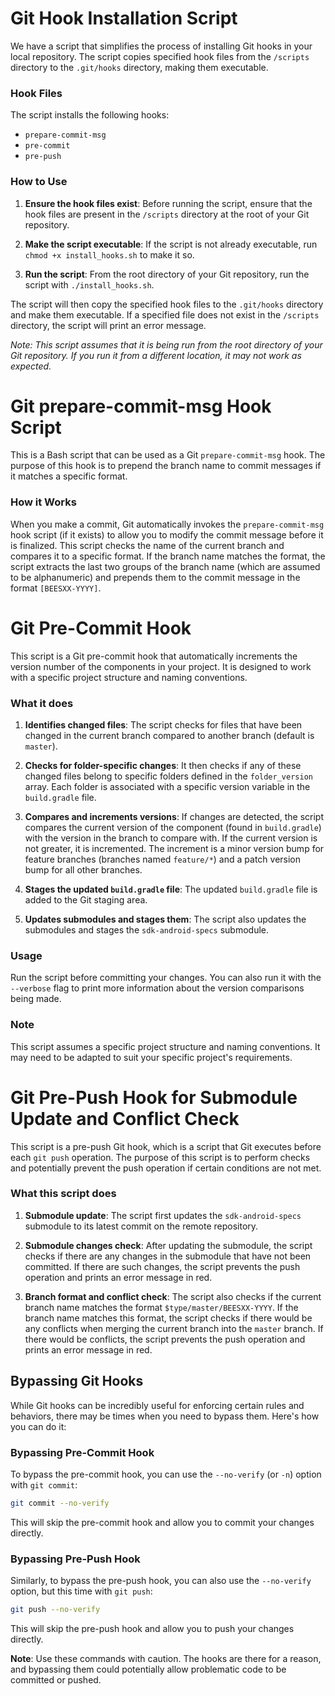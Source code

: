 # Git Hook Installation Script

We have a script that simplifies the process of installing Git hooks in your local repository. The script copies specified hook files from the `/scripts` directory to the `.git/hooks` directory, making them executable.

### Hook Files

The script installs the following hooks:

- `prepare-commit-msg`
- `pre-commit`
- `pre-push`

### How to Use

1. **Ensure the hook files exist**: Before running the script, ensure that the hook files are present in the `/scripts` directory at the root of your Git repository.

2. **Make the script executable**: If the script is not already executable, run `chmod +x install_hooks.sh` to make it so.

3. **Run the script**: From the root directory of your Git repository, run the script with `./install_hooks.sh`. 

The script will then copy the specified hook files to the `.git/hooks` directory and make them executable. If a specified file does not exist in the `/scripts` directory, the script will print an error message.

_Note: This script assumes that it is being run from the root directory of your Git repository. If you run it from a different location, it may not work as expected._


# Git prepare-commit-msg Hook Script

This is a Bash script that can be used as a Git `prepare-commit-msg` hook. The purpose of this hook is to prepend the branch name to commit messages if it matches a specific format.

### How it Works

When you make a commit, Git automatically invokes the `prepare-commit-msg` hook script (if it exists) to allow you to modify the commit message before it is finalized. This script checks the name of the current branch and compares it to a specific format. If the branch name matches the format, the script extracts the last two groups of the branch name (which are assumed to be alphanumeric) and prepends them to the commit message in the format `[BEESXX-YYYY]`.


# Git Pre-Commit Hook

This script is a Git pre-commit hook that automatically increments the version number of the components in your project. It is designed to work with a specific project structure and naming conventions.

### What it does

1. **Identifies changed files**: The script checks for files that have been changed in the current branch compared to another branch (default is `master`).

2. **Checks for folder-specific changes**: It then checks if any of these changed files belong to specific folders defined in the `folder_version` array. Each folder is associated with a specific version variable in the `build.gradle` file.

3. **Compares and increments versions**: If changes are detected, the script compares the current version of the component (found in `build.gradle`) with the version in the branch to compare with. If the current version is not greater, it is incremented. The increment is a minor version bump for feature branches (branches named `feature/*`) and a patch version bump for all other branches.

4. **Stages the updated `build.gradle` file**: The updated `build.gradle` file is added to the Git staging area.

5. **Updates submodules and stages them**: The script also updates the submodules and stages the `sdk-android-specs` submodule.

### Usage

Run the script before committing your changes. You can also run it with the `--verbose` flag to print more information about the version comparisons being made.

### Note

This script assumes a specific project structure and naming conventions. It may need to be adapted to suit your specific project's requirements.

# Git Pre-Push Hook for Submodule Update and Conflict Check

This script is a pre-push Git hook, which is a script that Git executes before each `git push` operation. The purpose of this script is to perform checks and potentially prevent the push operation if certain conditions are not met.

### What this script does

1. **Submodule update**: The script first updates the `sdk-android-specs` submodule to its latest commit on the remote repository.

2. **Submodule changes check**: After updating the submodule, the script checks if there are any changes in the submodule that have not been committed. If there are such changes, the script prevents the push operation and prints an error message in red.

3. **Branch format and conflict check**: The script also checks if the current branch name matches the format `$type/master/BEESXX-YYYY`. If the branch name matches this format, the script checks if there would be any conflicts when merging the current branch into the `master` branch. If there would be conflicts, the script prevents the push operation and prints an error message in red.

## Bypassing Git Hooks

While Git hooks can be incredibly useful for enforcing certain rules and behaviors, there may be times when you need to bypass them. Here's how you can do it:

### Bypassing Pre-Commit Hook

To bypass the pre-commit hook, you can use the `--no-verify` (or `-n`) option with `git commit`:

```bash
git commit --no-verify
```

This will skip the pre-commit hook and allow you to commit your changes directly.

### Bypassing Pre-Push Hook

Similarly, to bypass the pre-push hook, you can also use the `--no-verify` option, but this time with `git push`:

```bash
git push --no-verify
```

This will skip the pre-push hook and allow you to push your changes directly.

**Note**: Use these commands with caution. The hooks are there for a reason, and bypassing them could potentially allow problematic code to be committed or pushed.

